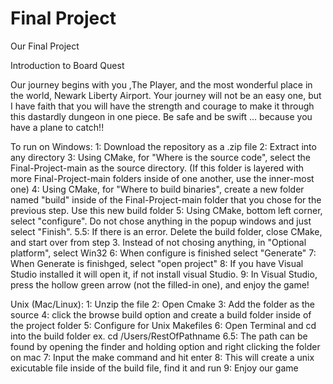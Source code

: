 # Final Project
 Our Final Project

Introduction to Board Quest

Our journey begins with you ,The Player, and the most wonderful place in the world, Newark Liberty Airport. Your journey will not be an easy one, but I have faith that you will have the strength and courage to make it through this dastardly dungeon in one piece. Be safe and be swift ... because you have a plane to catch!!

To run on Windows:
1: Download the repository as a .zip file
2: Extract into any directory
3: Using CMake, for "Where is the source code", select the Final-Project-main as the source directory. (If this folder is layered with more Final-Project-main folders inside of one another, use the inner-most one)
4: Using CMake, for "Where to build binaries", create a new folder named "build" inside of the Final-Project-main folder that you chose for the previous step. Use this new build folder
5: Using CMake, bottom left corner, select "configure". Do not chose anything in the popup windows and just select "Finish".
5.5: If there is an error. Delete the build folder, close CMake, and start over from step 3. Instead of not chosing anything, in "Optional platform", select Win32
6: When configure is finished select "Generate" 
7: When Generate is finishged, select "open project"
8: If you have Visual Studio installed it will open it, if not install visual Studio.
9: In Visual Studio, press the hollow green arrow (not the filled-in one), and enjoy the game!

Unix (Mac/Linux): 
1: Unzip the file 
2: Open Cmake
3: Add the folder as the source
4: click the browse build option and create a build folder inside of the project folder 
5: Configure for Unix Makefiles
6: Open Terminal and cd into the build folder ex. cd /Users/RestOfPathname
6.5: The path can be found by opening the finder and holding option and right clicking the folder on mac
7: Input the make command and hit enter
8: This will create a unix exicutable file inside of the build file, find it and run
9: Enjoy our game
